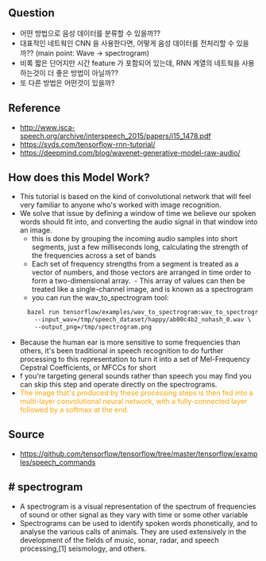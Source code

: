 ## Question
- 어떤 방법으로 음성 데이터를 분류할 수 있을까??
- 대표적인 네트웍인 CNN 을 사용한다면, 어떻게 음성 데이터를 전처리할 수 있을까?? (main point: Wave -> spectrogram)
- 비록 짧은 단어지만 시간 feature 가 포함되어 있는데, RNN 계열의 네트웍을 사용하는것이 더 좋은 방법이 아닐까??
- 또 다른 방법은 어떤것이 있을까?


## Reference
- http://www.isca-speech.org/archive/interspeech_2015/papers/i15_1478.pdf
- https://svds.com/tensorflow-rnn-tutorial/
- https://deepmind.com/blog/wavenet-generative-model-raw-audio/


## How does this Model Work?
- This tutorial is based on the kind of convolutional network that will feel very familiar to anyone who's worked with image recognition.
- We solve that issue by defining a window of time we believe our spoken words should fit into, and converting the audio signal in that window into an image. 
  - this is done by grouping the incoming audio samples into short segments, just a few milliseconds long, calculating the strength of the frequencies across a set of bands
  - Each set of frequency strengths from a segment is treated as a vector of numbers, and those vectors are arranged in time order to form a two-dimensional array.
  - This array of values can then be treated like a single-channel image, and is known as a spectrogram
  - you can run the wav_to_spectrogram tool:
  ```diff
    bazel run tensorflow/examples/wav_to_spectrogram:wav_to_spectrogram -- \
      --input_wav=/tmp/speech_dataset/happy/ab00c4b2_nohash_0.wav \
      --output_png=/tmp/spectrogram.png
  ```
- Because the human ear is more sensitive to some frequencies than others, it's been traditional in speech recognition to do further processing to this representation to turn it into a set of Mel-Frequency Cepstral Coefficients, or MFCCs for short
- f you're targeting general sounds rather than speech you may find you can skip this step and operate directly on the spectrograms.
- <span style="color:orange;"> The image that's produced by these processing steps is then fed into a multi-layer convolutional neural network, with a fully-connected layer followed by a softmax at the end.</span>


## Source
- https://github.com/tensorflow/tensorflow/tree/master/tensorflow/examples/speech_commands


## # spectrogram
- A spectrogram is a visual representation of the spectrum of frequencies of sound or other signal as they vary with time or some other variable
- Spectrograms can be used to identify spoken words phonetically, and to analyse the various calls of animals. They are used extensively in the development of the fields of music, sonar, radar, and speech processing,[1] seismology, and others.

